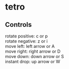 # tetro
  
## Controls 
rotate positive: c or p <br> 
rotate negative: z or i <br> 
move left: left arrow or A <br> 
move right: right arrow or D <br> 
move down: down arrow or S <br> 
instant drop: up arrow or W <br> 
